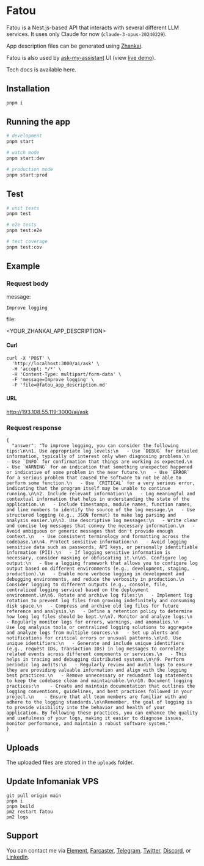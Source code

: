 # Fatou

Fatou is a Nest.js-based API that interacts with several different LLM services. It uses only Claude for now (`claude-3-opus-20240229`). 

App description files can be generated using [Zhankai](https://github.com/w3hc/zhankai).

Fatou is also used by [ask-my-assistant](https://github.com/julienbrg/ask-my-assistant) UI (view [live demo](https://ask-my-assistant.netlify.app/)). 

Tech docs is available here.

## Installation

```bash
pnpm i
```

## Running the app

```bash
# development
pnpm start

# watch mode
pnpm start:dev

# production mode
pnpm start:prod
```

## Test

```bash
# unit tests
pnpm test

# e2e tests
pnpm test:e2e

# test coverage
pnpm test:cov
```

## Example

### Request body 

message:

```
Improve logging
```

file:

<YOUR_ZHANKAI_APP_DESCRIPTION>

#### Curl

```
curl -X 'POST' \
  'http://localhost:3000/ai/ask' \
  -H 'accept: */*' \
  -H 'Content-Type: multipart/form-data' \
  -F 'message=Improve logging' \
  -F 'file=@fatou_app_description.md'
```

#### URL

http://193.108.55.119:3000/ai/ask

### Request response

```
{
  "answer": "To improve logging, you can consider the following tips:\n\n1. Use appropriate log levels:\n   - Use `DEBUG` for detailed information, typically of interest only when diagnosing problems.\n   - Use `INFO` for confirmation that things are working as expected.\n   - Use `WARNING` for an indication that something unexpected happened or indicative of some problem in the near future.\n   - Use `ERROR` for a serious problem that caused the software to not be able to perform some function.\n   - Use `CRITICAL` for a very serious error, indicating that the program itself may be unable to continue running.\n\n2. Include relevant information:\n   - Log meaningful and contextual information that helps in understanding the state of the application.\n   - Include timestamps, module names, function names, and line numbers to identify the source of the log message.\n   - Use structured logging (e.g., JSON format) to make log parsing and analysis easier.\n\n3. Use descriptive log messages:\n   - Write clear and concise log messages that convey the necessary information.\n   - Avoid ambiguous or generic messages that don't provide enough context.\n   - Use consistent terminology and formatting across the codebase.\n\n4. Protect sensitive information:\n   - Avoid logging sensitive data such as passwords, API keys, or personally identifiable information (PII).\n   - If logging sensitive information is necessary, consider masking or obfuscating it.\n\n5. Configure log output:\n   - Use a logging framework that allows you to configure log output based on different environments (e.g., development, staging, production).\n   - Enable more verbose logging in development and debugging environments, and reduce the verbosity in production.\n   - Consider logging to different outputs (e.g., console, file, centralized logging service) based on the deployment environment.\n\n6. Rotate and archive log files:\n   - Implement log rotation to prevent log files from growing indefinitely and consuming disk space.\n   - Compress and archive old log files for future reference and analysis.\n   - Define a retention policy to determine how long log files should be kept.\n\n7. Monitor and analyze logs:\n   - Regularly monitor logs for errors, warnings, and anomalies.\n   - Use log analysis tools or centralized logging solutions to aggregate and analyze logs from multiple sources.\n   - Set up alerts and notifications for critical errors or unusual patterns.\n\n8. Use unique identifiers:\n   - Generate and include unique identifiers (e.g., request IDs, transaction IDs) in log messages to correlate related events across different components or services.\n   - This helps in tracing and debugging distributed systems.\n\n9. Perform periodic log audits:\n   - Regularly review and audit logs to ensure they are providing valuable information and align with the logging best practices.\n   - Remove unnecessary or redundant log statements to keep the codebase clean and maintainable.\n\n10. Document logging practices:\n    - Create and maintain documentation that outlines the logging conventions, guidelines, and best practices followed in your project.\n    - Ensure that all team members are familiar with and adhere to the logging standards.\n\nRemember, the goal of logging is to provide visibility into the behavior and health of your application. By following these practices, you can enhance the quality and usefulness of your logs, making it easier to diagnose issues, monitor performance, and maintain a robust software system."
}
```

## Uploads

The uploaded files are stored in the `uploads` folder.

## Update Infomaniak VPS

```
git pull origin main
pnpm i
pnpm build
pm2 restart fatou
pm2 logs
```

## Support

You can contact me via [Element](https://matrix.to/#/@julienbrg:matrix.org), [Farcaster](https://warpcast.com/julien-), [Telegram](https://t.me/julienbrg), [Twitter](https://twitter.com/julienbrg), [Discord](https://discordapp.com/users/julienbrg), or [LinkedIn](https://www.linkedin.com/in/julienberanger/).
